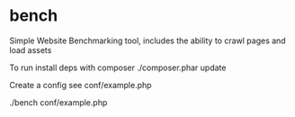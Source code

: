 bench
=====

Simple Website Benchmarking tool, includes the ability to crawl pages and load assets

To run install deps with composer 
    ./composer.phar update

Create a config see conf/example.php

./bench conf/example.php
